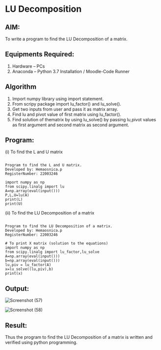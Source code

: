 # LU Decomposition 

## AIM:
To write a program to find the LU Decomposition of a matrix.

## Equipments Required:
1. Hardware – PCs
2. Anaconda – Python 3.7 Installation / Moodle-Code Runner

## Algorithm
1. Import numpy library using import statement.
2. From scripy package import lu_factor() and lu_solve().
3. Get two inputs from user and pass it as matrix array.
4. Find lu and pivot value of first matrix using lu_factor().
5. Find solution of thematrix by using lu_solve() by passing lu,pivot values as first argument and second matrix as second argument.


## Program:
(i) To find the L and U matrix
```

Program to find the L and U matrix.
Developed by: Hemaosnica.p
RegisterNumber: 22003246

import numpy as np
from scipy.linalg import lu
A=np.array(eval(input()))
P,L,U=lu(A)
print(L)
print(U)

```
(ii) To find the LU Decomposition of a matrix
```

Program to find the LU Decomposition of a matrix.
Developed by: Hemaosnica.p
RegisterNumber: 22003246

# To print X matrix (solution to the equations)
import numpy as np
from scipy.linalg import lu_factor,lu_solve
A=np.array(eval(input()))
b=np.array(eval(input()))
lu,piv = lu_factor(A)
x=lu_solve((lu,piv),b)
print(x)

```

## Output:
![Screenshot (57)](https://user-images.githubusercontent.com/118361409/214125356-3a280881-f3b5-435e-8807-0b45efb10c83.png)

![Screenshot (58)](https://user-images.githubusercontent.com/118361409/214125408-44fcca92-dbee-46a6-87ca-70d3a0e7aed7.png)


## Result:
Thus the program to find the LU Decomposition of a matrix is written and verified using python programming.

